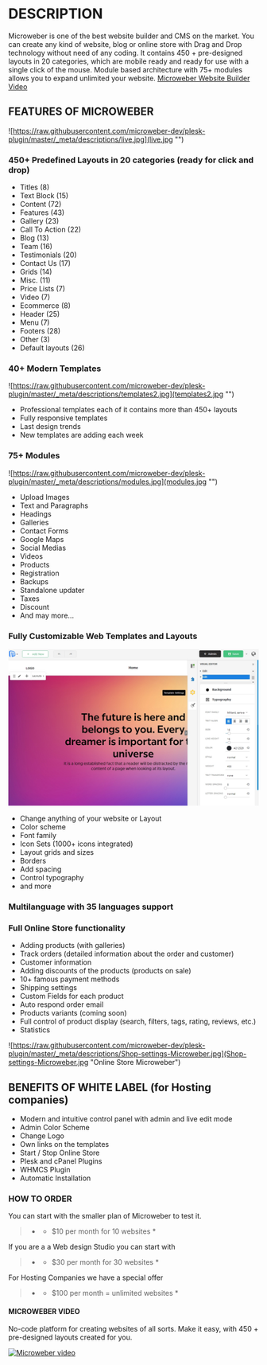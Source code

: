 # DESCRIPTION

Microweber is one of the best website builder and CMS on the market.
You can create any kind of website, blog or online store with Drag and Drop technology without need of any coding.
It contains 450 + pre-designed layouts in 20 categories, which are mobile ready and ready for use with a single click of the mouse.
Module based architecture with 75+ modules allows you to expand unlimited your website.
[Microweber Website Builder Video](https://youtu.be/JwUj6mGZ20I "Short Video of how it's work")

## FEATURES OF MICROWEBER 

![https://raw.githubusercontent.com/microweber-dev/plesk-plugin/master/_meta/descriptions/live.jpg](live.jpg "")

### 450+ Predefined Layouts in 20 categories (ready for click and drop)
- Titles (8)
- Text Block (15)
- Content (72)
- Features (43)
- Gallery (23)
- Call To Action (22)
- Blog (13)
- Team (16)
- Testimonials (20)
- Contact Us (17)
- Grids (14)
- Misc. (11)
- Price Lists (7)
- Video (7)
- Ecommerce (8)
- Header (25)
- Menu (7)
- Footers (28)
- Other (3)
- Default layouts (26)

### 40+ Modern Templates

![https://raw.githubusercontent.com/microweber-dev/plesk-plugin/master/_meta/descriptions/templates2.jpg](templates2.jpg "")

 - Professional templates each of it contains more than 450+ layouts
 - Fully responsive templates
 - Last design trends
 - New templates are adding each week


### 75+ Modules

![https://raw.githubusercontent.com/microweber-dev/plesk-plugin/master/_meta/descriptions/modules.jpg](modules.jpg "")
 - Upload Images
 - Text and Paragraphs
 - Headings
 - Galleries
 - Contact Forms
 - Google Maps
 - Social Medias
 - Videos
 - Products
 - Registration
 - Backups
 - Standalone updater
 - Taxes 
 - Discount
 - And may more...

### Fully Customizable Web Templates and Layouts

![visual-editor.jpg](visual-editor.jpg "")
 - Change anything of your website or Layout 
 - Color scheme
 - Font family
 - Icon Sets (1000+ icons integrated)
 - Layout grids and sizes
 - Borders 
 - Add spacing
 - Control typography
 - and more

### Multilanguage with 35 languages support

### Full Online Store functionality
 - Adding products (with galleries)
 - Track orders (detailed information about the order and customer)
 - Customer information
 - Adding discounts of the products (products on sale)
 - 10+ famous payment methods
 - Shipping settings
 - Custom Fields for each product
 - Auto respond order email
 - Products variants (coming soon)
 - Full control of product display (search, filters, tags, rating, reviews, etc.)
 - Statistics

![https://raw.githubusercontent.com/microweber-dev/plesk-plugin/master/_meta/descriptions/Shop-settings-Microweber.jpg](Shop-settings-Microweber.jpg "Online Store Microweber")


## BENEFITS OF WHITE LABEL (for Hosting companies)

 - Modern and intuitive control panel with admin and live edit mode
 - Admin Color Scheme
 - Change Logo
 - Own links on the templates
 - Start / Stop Online Store
 - Plesk and cPanel Plugins
 - WHMCS Plugin
 - Automatic Installation


### HOW TO ORDER 
You can start with the smaller plan of Microweber to test it.

> - * $10 per month for 10 websites *

If you are a a Web design Studio you can start with 
> - * $30 per month for 30 websites *

For Hosting Companies we have a special offer

> - * $100 per month = unlimited websites *

#### MICROWEBER VIDEO

No-code platform for creating websites of all sorts. Make it easy, with 450 + pre-designed layouts created for you.

[![Microweber video](https://raw.githubusercontent.com/microweber-dev/plesk-plugin/master/_meta/descriptions/video_youtube.jpg)](https://youtu.be/EKiaLcZkReM)



 

